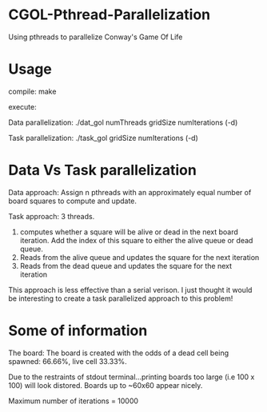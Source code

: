 # CGOL-Pthread-Parallelization
Using pthreads to parallelize Conway's Game Of Life

# Usage
compile: make

execute:

Data parallelization: ./dat_gol numThreads gridSize numIterations (-d)

Task parallelization: ./task_gol gridSize numIterations (-d)

# Data Vs Task parallelization

Data approach: Assign n pthreads with an approximately equal number of board squares to compute and update.

Task approach: 3 threads.
  1. computes whether a square will be alive or dead in the next board iteration. Add the index of this square to either the alive queue or dead queue.
  2. Reads from the alive queue and updates the square for the next iteration
  3. Reads from the dead queue and updates the square for the next iteration

This approach is less effective than a serial verison. I just thought it would be interesting to create a task parallelized approach to this problem!

# Some of information
The board: The board is created with the odds of a dead cell being spawned: 66.66%, live cell 33.33%.

Due to the restraints of stdout terminal...printing boards too large (i.e 100 x 100) will look distored.
Boards up to ~60x60 appear nicely.

Maximum number of iterations = 10000

